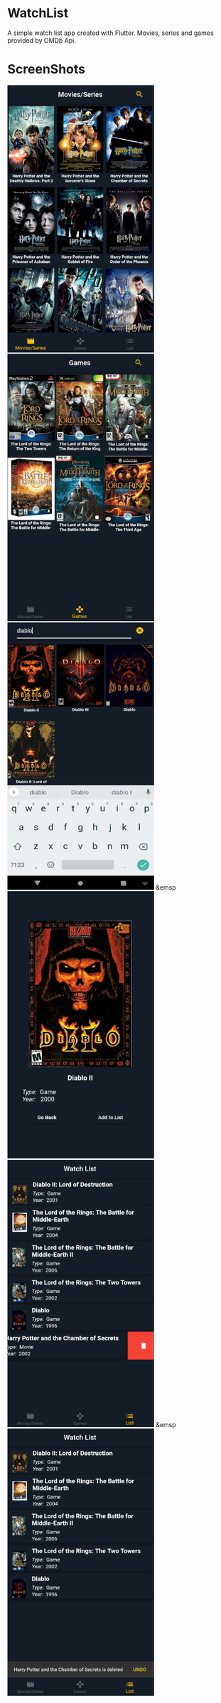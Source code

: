 # WatchList

A simple watch list app created with Flutter. Movies, series and games provided by OMDb Api. 

# ScreenShots

<img src= /screenshots/home.png height= "600" width = "330"> <img src= /screenshots/games.png height= "600" width = "330">
<img src= /screenshots/diablo.png height= "600" width = "330"> &emsp <img src= /screenshots/detail.png height= "600" width = "330">
<img src= /screenshots/list.png height= "600" width = "330"> &emsp<img src= /screenshots/undo.png height= "600" width = "330">
